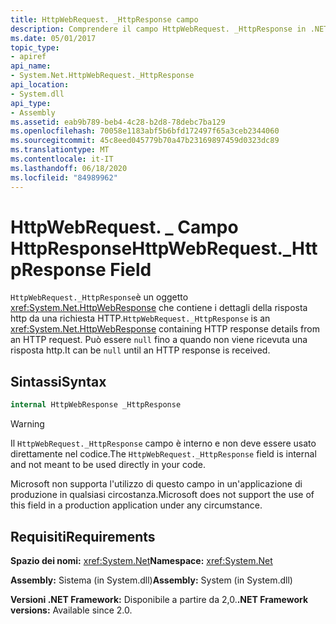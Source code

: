 ```yaml
---
title: HttpWebRequest. _HttpResponse campo
description: Comprendere il campo HttpWebRequest. _HttpResponse in .NET. Questo campo è un tipo HttpWebResponse che contiene i dettagli della risposta HTTP da una richiesta HTTP.
ms.date: 05/01/2017
topic_type:
- apiref
api_name:
- System.Net.HttpWebRequest._HttpResponse
api_location:
- System.dll
api_type:
- Assembly
ms.assetid: eab9b789-beb4-4c28-b2d8-78debc7ba129
ms.openlocfilehash: 70058e1183abf5b6bfd172497f65a3ceb2344060
ms.sourcegitcommit: 45c8eed045779b70a47b23169897459d0323dc89
ms.translationtype: MT
ms.contentlocale: it-IT
ms.lasthandoff: 06/18/2020
ms.locfileid: "84989962"
---
```

# <a name="httpwebrequest_httpresponse-field"></a><span data-ttu-id="afc97-104">HttpWebRequest. \_ Campo HttpResponse</span><span class="sxs-lookup"><span data-stu-id="afc97-104">HttpWebRequest.\_HttpResponse Field</span></span>

<span data-ttu-id="afc97-105">`HttpWebRequest._HttpResponse`è un oggetto <xref:System.Net.HttpWebResponse> che contiene i dettagli della risposta http da una richiesta HTTP.</span><span class="sxs-lookup"><span data-stu-id="afc97-105">`HttpWebRequest._HttpResponse` is an <xref:System.Net.HttpWebResponse> containing HTTP response details from an HTTP request.</span></span> <span data-ttu-id="afc97-106">Può essere `null` fino a quando non viene ricevuta una risposta http.</span><span class="sxs-lookup"><span data-stu-id="afc97-106">It can be `null` until an HTTP response is received.</span></span>

## <a name="syntax"></a><span data-ttu-id="afc97-107">Sintassi</span><span class="sxs-lookup"><span data-stu-id="afc97-107">Syntax</span></span>
  
```csharp  
internal HttpWebResponse _HttpResponse
```

> [!WARNING]
> <span data-ttu-id="afc97-108">Il `HttpWebRequest._HttpResponse` campo è interno e non deve essere usato direttamente nel codice.</span><span class="sxs-lookup"><span data-stu-id="afc97-108">The `HttpWebRequest._HttpResponse` field is internal and not meant to be used directly in your code.</span></span>
>
> <span data-ttu-id="afc97-109">Microsoft non supporta l'utilizzo di questo campo in un'applicazione di produzione in qualsiasi circostanza.</span><span class="sxs-lookup"><span data-stu-id="afc97-109">Microsoft does not support the use of this field in a production application under any circumstance.</span></span>

## <a name="requirements"></a><span data-ttu-id="afc97-110">Requisiti</span><span class="sxs-lookup"><span data-stu-id="afc97-110">Requirements</span></span>

<span data-ttu-id="afc97-111">**Spazio dei nomi:** <xref:System.Net></span><span class="sxs-lookup"><span data-stu-id="afc97-111">**Namespace:** <xref:System.Net></span></span>

<span data-ttu-id="afc97-112">**Assembly:** Sistema (in System.dll)</span><span class="sxs-lookup"><span data-stu-id="afc97-112">**Assembly:** System (in System.dll)</span></span>

<span data-ttu-id="afc97-113">**Versioni .NET Framework:** Disponibile a partire da 2,0.</span><span class="sxs-lookup"><span data-stu-id="afc97-113">**.NET Framework versions:** Available since 2.0.</span></span>
